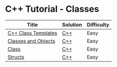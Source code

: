 # C++ Tutorial - Classes

| Title | Solution | Difficulty |
| ----- | -------- | ---------- |
| [C++ Class Templates](https://www.hackerrank.com/challenges/c-class-templates) | [C++](./C++%20Class%20Templates/main.cpp) | Easy |
| [Classes and Objects](https://www.hackerrank.com/challenges/classes-objects) | [C++](./Classes%20and%20Objects/main.cpp) | Easy |
| [Class](https://www.hackerrank.com/challenges/c-tutorial-class) | [C++](./Class/main.cpp) | Easy |
| [Structs](https://www.hackerrank.com/challenges/c-tutorial-struct) | [C++](./Structs/main.cpp) | Easy |
